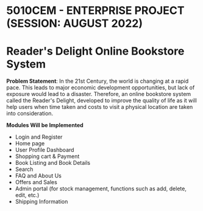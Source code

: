 # 5010CEM - ENTERPRISE PROJECT (SESSION: AUGUST 2022)
# Reader's Delight Online Bookstore System

**Problem Statement**: In the 21st Century, the world is changing at a rapid pace. This leads to major economic development opportunities, but lack of exposure would lead to a disaster. Therefore, an online bookstore system called the Reader's Delight, developed to improve the quality of life as it will help users when time taken and costs to visit a physical location are taken into consideration. 

**Modules Will be Implemented**
- Login and Register
- Home page
- User Profile Dashboard
- Shopping cart & Payment 
- Book Listing and Book Details 
- Search
- FAQ and About Us
- Offers and Sales 
- Admin portal (for stock management, functions such as add, delete, edit, etc.)
- Shipping Information
